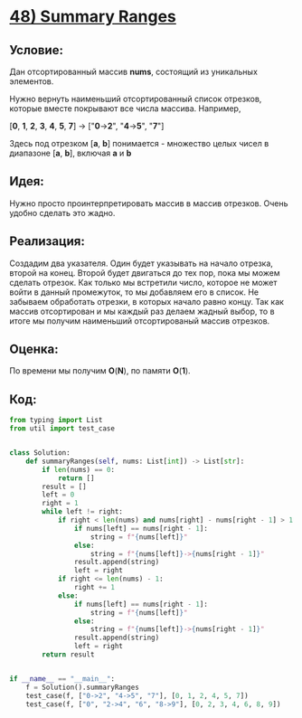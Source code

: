 # [**48) Summary Ranges**](https://leetcode.com/problems/summary-ranges/description/)

## **Условие:**

Дан отсортированный массив **nums**, состоящий из уникальных элементов.

Нужно вернуть наименьший отсортированный список отрезков, которые вместе покрывают все числа массива. Например,

[**0**, **1**, **2**, **3**, **4**, **5**, **7**] -> ["**0**->**2**", "**4**->**5**", "**7**"]

Здесь под отрезком [**a**, **b**] понимается - множество целых чисел в диапазоне [**a**, **b**], включая **a** и **b**

## **Идея:**

Нужно просто проинтерпретировать массив в массив отрезков. Очень удобно сделать это жадно.

## **Реализация:**

Создадим два указателя. Один будет указывать на начало отрезка, второй на конец. Второй будет двигаться до тех пор, пока мы можем сделать отрезок. Как только мы встретили число, которое не может войти в данный промежуток, то мы добавляем его в список. Не забываем обработать отрезки, в которых начало равно концу. Так как массив отсортирован и мы каждый раз делаем жадный выбор, то в итоге мы получим наименьший отсортированый массив отрезков.



## **Оценка:**

По времени мы получим **O**(**N**), по памяти **O**(**1**).

## Код:
```python
from typing import List
from util import test_case


class Solution:
    def summaryRanges(self, nums: List[int]) -> List[str]:
        if len(nums) == 0:
            return []
        result = []
        left = 0
        right = 1
        while left != right:
            if right < len(nums) and nums[right] - nums[right - 1] > 1:
                if nums[left] == nums[right - 1]:
                    string = f"{nums[left]}"
                else:
                    string = f"{nums[left]}->{nums[right - 1]}"
                result.append(string)
                left = right
            if right <= len(nums) - 1:
                right += 1
            else:
                if nums[left] == nums[right - 1]:
                    string = f"{nums[left]}"
                else:
                    string = f"{nums[left]}->{nums[right - 1]}"
                result.append(string)
                left = right
        return result


if __name__ == "__main__":
    f = Solution().summaryRanges
    test_case(f, ["0->2", "4->5", "7"], [0, 1, 2, 4, 5, 7])
    test_case(f, ["0", "2->4", "6", "8->9"], [0, 2, 3, 4, 6, 8, 9])

```

